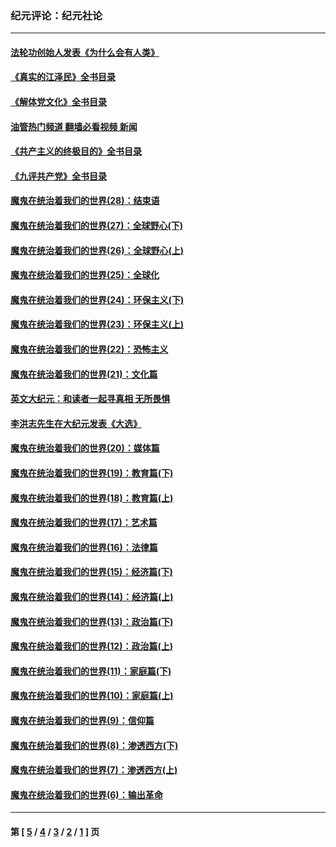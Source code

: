 ### 纪元评论：纪元社论
---
#### [法轮功创始人发表《为什么会有人类》](../../pages/nsc422/n13912117.md?03290330) 
#### [《真实的江泽民》全书目录](../../pages/nsc422/n13721399.md?03290330) 
#### [《解体党文化》全书目录](../../pages/nsc422/n13721157.md?03290330) 
#### [油管热门频道 翻墙必看视频 新闻](ok?03290330)
#### [《共产主义的终极目的》全书目录](../../pages/nsc422/n13721048.md?03290330) 
#### [《九评共产党》全书目录](../../pages/nsc422/n13708085.md?03290330) 
#### [魔鬼在统治着我们的世界(28)：结束语](../../pages/nsc422/n10936246.md?03290330) 
#### [魔鬼在统治着我们的世界(27)：全球野心(下)](../../pages/nsc422/n10928319.md?03290330) 
#### [魔鬼在统治着我们的世界(26)：全球野心(上)](../../pages/nsc422/n10900318.md?03290330) 
#### [魔鬼在统治着我们的世界(25)：全球化](../../pages/nsc422/n10788205.md?03290330) 
#### [魔鬼在统治着我们的世界(24)：环保主义(下)](../../pages/nsc422/n10695307.md?03290330) 
#### [魔鬼在统治着我们的世界(23)：环保主义(上)](../../pages/nsc422/n10688613.md?03290330) 
#### [魔鬼在统治着我们的世界(22)：恐怖主义](../../pages/nsc422/n10614727.md?03290330) 
#### [魔鬼在统治着我们的世界(21)：文化篇](../../pages/nsc422/n10597706.md?03290330) 
#### [英文大纪元：和读者一起寻真相 无所畏惧](../../pages/nsc422/n12542027.md?03290330) 
#### [李洪志先生在大纪元发表《大选》](../../pages/nsc422/n12534746.md?03290330) 
#### [魔鬼在统治着我们的世界(20)：媒体篇](../../pages/nsc422/n10586579.md?03290330) 
#### [魔鬼在统治着我们的世界(19)：教育篇(下)](../../pages/nsc422/n10564808.md?03290330) 
#### [魔鬼在统治着我们的世界(18)：教育篇(上)](../../pages/nsc422/n10526970.md?03290330) 
#### [魔鬼在统治着我们的世界(17)：艺术篇](../../pages/nsc422/n10499093.md?03290330) 
#### [魔鬼在统治着我们的世界(16)：法律篇](../../pages/nsc422/n10485969.md?03290330) 
#### [魔鬼在统治着我们的世界(15)：经济篇(下)](../../pages/nsc422/n10469975.md?03290330) 
#### [魔鬼在统治着我们的世界(14)：经济篇(上)](../../pages/nsc422/n10457370.md?03290330) 
#### [魔鬼在统治着我们的世界(13)：政治篇(下)](../../pages/nsc422/n10448270.md?03290330) 
#### [魔鬼在统治着我们的世界(12)：政治篇(上)](../../pages/nsc422/n10444576.md?03290330) 
#### [魔鬼在统治着我们的世界(11)：家庭篇(下)](../../pages/nsc422/n10440961.md?03290330) 
#### [魔鬼在统治着我们的世界(10)：家庭篇(上)](../../pages/nsc422/n10435448.md?03290330) 
#### [魔鬼在统治着我们的世界(9)：信仰篇](../../pages/nsc422/n10432159.md?03290330) 
#### [魔鬼在统治着我们的世界(8)：渗透西方(下)](../../pages/nsc422/n10429603.md?03290330) 
#### [魔鬼在统治着我们的世界(7)：渗透西方(上)](../../pages/nsc422/n10426013.md?03290330) 
#### [魔鬼在统治着我们的世界(6)：输出革命](../../pages/nsc422/n10421536.md?03290330) 

---
#### 第 [ [5](./5.md?03290330) / [4](./4.md?03290330) / [3](./3.md?03290330) / [2](./2.md?03290330) / [1](./1.md?03290330) ] 页
